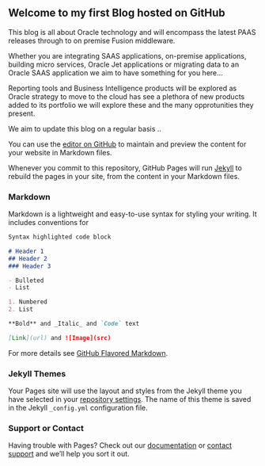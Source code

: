 ## Welcome to my first Blog hosted on GitHub

This blog is all about Oracle technology and will encompass the latest PAAS releases through to on premise Fusion middleware. 

Whether you are integrating SAAS applications, on-premise applications, building micro services,
Oracle Jet applications or migrating data to an Oracle SAAS application we aim to have something for you here...

Reporting tools and Business Intelligence products will be explored as Oracle strategy to move to the cloud has see
a plethora of new products added to its portfolio we will explore these and the many opprotunities they present.

We aim to update this blog on a regular basis ..

You can use the [editor on GitHub](https://github.com/TheGuyBarnes/TheGuyBarnes.github.io/edit/master/index.md) to maintain and preview the content for your website in Markdown files.

Whenever you commit to this repository, GitHub Pages will run [Jekyll](https://jekyllrb.com/) to rebuild the pages in your site, from the content in your Markdown files.

### Markdown

Markdown is a lightweight and easy-to-use syntax for styling your writing. It includes conventions for

```markdown
Syntax highlighted code block

# Header 1
## Header 2
### Header 3

- Bulleted
- List

1. Numbered
2. List

**Bold** and _Italic_ and `Code` text

[Link](url) and ![Image](src)
```

For more details see [GitHub Flavored Markdown](https://guides.github.com/features/mastering-markdown/).

### Jekyll Themes

Your Pages site will use the layout and styles from the Jekyll theme you have selected in your [repository settings](https://github.com/TheGuyBarnes/TheGuyBarnes.github.io/settings). The name of this theme is saved in the Jekyll `_config.yml` configuration file.

### Support or Contact

Having trouble with Pages? Check out our [documentation](https://help.github.com/categories/github-pages-basics/) or [contact support](https://github.com/contact) and we’ll help you sort it out.
